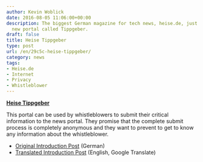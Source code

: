 ```yaml
---
author: Kevin Woblick
date: 2016-08-05 11:06:00+00:00
description: The biggest German magazine for tech news, heise.de, just published a
  new portal called Tippgeber.
draft: false
title: Heise Tippgeber
type: post
url: /en/29c5c-heise-tippgeber/
category: news
tags:
- Heise.de
- Internet
- Privacy
- Whistleblower
---
```


**[Heise Tippgeber](https://www.heise.de/tippgeber/)**

This portal can be used by whistleblowers to submit their critical information to the news portal. They promise that the complete submit process is completely anonymous and they want to prevent to get to know any information about the whistleblower.

  * [Original Introduction Post](https://www.heise.de/tippgeber/vorstellung/) (German)
  * [Translated Introduction Post](https://translate.google.com/translate?hl=en&sl=de&tl=en&u=https%3A%2F%2Fwww.heise.de%2Ftippgeber%2Fvorstellung%2F) (English, Google Translate)
